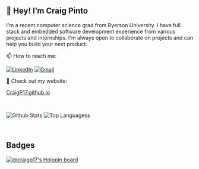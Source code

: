 ## 👋 Hey! I’m Craig Pinto

I'm a recent computer science grad from Ryerson University. I have full stack and embedded software development experience from various projects and internships. I'm always open to collaborate on projects and can help you build your next product.

📫 How to reach me:

[![LinkedIn](https://img.shields.io/badge/CraigP17-%230077B5.svg?style=flat-square&logo=Linkedin&logoColor=white&link=https://www.linkedin.com/in/cpinto17/)](https://www.linkedin.com/in/craigp17/)
[![Gmail](https://img.shields.io/badge/-CraigPinto17@gmail.com-c14438?style=flat-square&logo=Gmail&logoColor=white&link=mailto:craigpinto17@gmail.com)](mailto:craigpinto17@gmail.com)

🔗 Check out my website: 

[CraigP17.github.io](https://craigp17.github.io)

<br>

![Github Stats](https://github-readme-stats.vercel.app/api?username=CraigP17&count_private=true&include_all_commits=true&show_icons=true&theme=codeSTACKr&hide=issues)
![Top Languagess](https://github-readme-stats.vercel.app/api/top-langs/?username=CraigP17&theme=codeSTACKr&layout=compact&hide=Roff&langs_count=5)

<br>

## Badges


[![@craigp17's Holopin board](https://holopin.me/craigp17)](https://holopin.io/@craigp17)

<!---
CraigP17/CraigP17 is a ✨ special ✨ repository because its `README.md` (this file) appears on your GitHub profile.
You can click the Preview link to take a look at your changes.
--->
